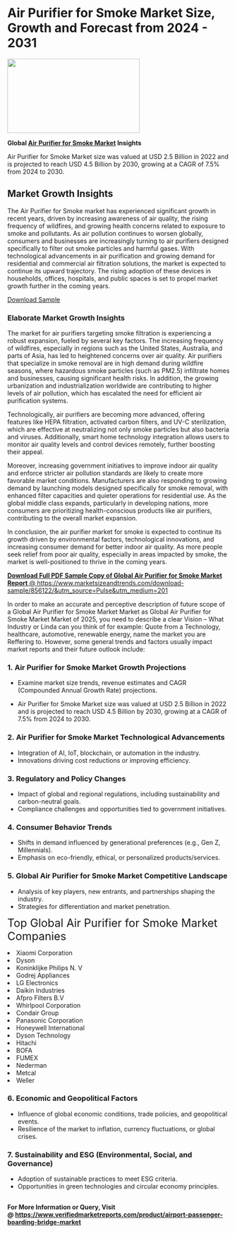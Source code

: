 <H1>Air Purifier for Smoke Market Size, Growth and Forecast from 2024 - 2031</H1><img class="aligncenter size-medium wp-image-584254" src="https://thirdeyenews.in/wp-content/uploads/2024/09/Global-Market-Research-300x168.jpeg" alt="" width="300" height="168" /><p><strong>Global&nbsp;<a href="https://www.marketsizeandtrends.com/download-sample/856122/&amp;utm_source=Pulse&amp;utm_medium=201">Air Purifier for Smoke Market</a> Insights</strong></p><p>Air Purifier for Smoke Market size was valued at USD 2.5 Billion in 2022 and is projected to reach USD 4.5 Billion by 2030, growing at a CAGR of 7.5% from 2024 to 2030.</p><p><h2>Market Growth Insights</h2> <p>The Air Purifier for Smoke market has experienced significant growth in recent years, driven by increasing awareness of air quality, the rising frequency of wildfires, and growing health concerns related to exposure to smoke and pollutants. As air pollution continues to worsen globally, consumers and businesses are increasingly turning to air purifiers designed specifically to filter out smoke particles and harmful gases. With technological advancements in air purification and growing demand for residential and commercial air filtration solutions, the market is expected to continue its upward trajectory. The rising adoption of these devices in households, offices, hospitals, and public spaces is set to propel market growth further in the coming years.</p> <p><a href="#">Download Sample</a></p> <h3>Elaborate Market Growth Insights</h3> <p>The market for air purifiers targeting smoke filtration is experiencing a robust expansion, fueled by several key factors. The increasing frequency of wildfires, especially in regions such as the United States, Australia, and parts of Asia, has led to heightened concerns over air quality. Air purifiers that specialize in smoke removal are in high demand during wildfire seasons, where hazardous smoke particles (such as PM2.5) infiltrate homes and businesses, causing significant health risks. In addition, the growing urbanization and industrialization worldwide are contributing to higher levels of air pollution, which has escalated the need for efficient air purification systems.</p> <p>Technologically, air purifiers are becoming more advanced, offering features like HEPA filtration, activated carbon filters, and UV-C sterilization, which are effective at neutralizing not only smoke particles but also bacteria and viruses. Additionally, smart home technology integration allows users to monitor air quality levels and control devices remotely, further boosting their appeal.</p> <p>Moreover, increasing government initiatives to improve indoor air quality and enforce stricter air pollution standards are likely to create more favorable market conditions. Manufacturers are also responding to growing demand by launching models designed specifically for smoke removal, with enhanced filter capacities and quieter operations for residential use. As the global middle class expands, particularly in developing nations, more consumers are prioritizing health-conscious products like air purifiers, contributing to the overall market expansion.</p> <p>In conclusion, the air purifier market for smoke is expected to continue its growth driven by environmental factors, technological innovations, and increasing consumer demand for better indoor air quality. As more people seek relief from poor air quality, especially in areas impacted by smoke, the market is well-positioned to thrive in the coming years.</p> <p><a href="#"></p><p><span class=""><strong>Download Full PDF Sample Copy of Global Air Purifier for Smoke Market Report</strong> @ <a href="https://www.marketsizeandtrends.com/download-sample/856122/&amp;utm_source=Pulse&amp;utm_medium=201" target="_blank">https://www.marketsizeandtrends.com/download-sample/856122/&amp;utm_source=Pulse&amp;utm_medium=201</a></span></p><p>In order to make an accurate and perceptive description of future scope of a Global&nbsp;Air Purifier for Smoke Market Market as Global&nbsp;Air Purifier for Smoke Market Market of 2025, you need to describe a clear Vision &ndash; What Industry or Linda can you think of for example: Quote from a Technology, healthcare, automotive, renewable energy, name the market you are Reffering to. However, some general trends and factors usually impact market reports and their future outlook include:</p><h3>1.&nbsp;<strong>Air Purifier for Smoke Market Growth Projections</strong></h3><ul><li>Examine market size trends, revenue estimates and CAGR (Compounded Annual Growth Rate) projections.</li><li><p>Air Purifier for Smoke Market size was valued at USD 2.5 Billion in 2022 and is projected to reach USD 4.5 Billion by 2030, growing at a CAGR of 7.5% from 2024 to 2030.</p></li></ul><h3>2.&nbsp;<strong>Air Purifier for Smoke Market Technological Advancements</strong></h3><ul><li>Integration of AI, IoT, blockchain, or automation in the industry.</li><li>Innovations driving cost reductions or improving efficiency.</li></ul><h3>3.&nbsp;<strong>Regulatory and Policy Changes</strong></h3><ul><li>Impact of global and regional regulations, including sustainability and carbon-neutral goals.</li><li>Compliance challenges and opportunities tied to government initiatives.</li></ul><h3>4.&nbsp;<strong>Consumer Behavior Trends</strong></h3><ul><li>Shifts in demand influenced by generational preferences (e.g., Gen Z, Millennials).</li><li>Emphasis on eco-friendly, ethical, or personalized products/services.</li></ul><h3>5.&nbsp;<strong>Global Air Purifier for Smoke Market Competitive Landscape</strong></h3><ul><li>Analysis of key players, new entrants, and partnerships shaping the industry.</li><li>Strategies for differentiation and market penetration.</li></ul><p data-pm-slice="1 1 []"><span style="color: inherit; font-family: inherit; font-size: 25px;">Top Global Air Purifier for Smoke Market Companies</span></p><div class="" data-test-id=""><p><li>Xiaomi Corporation</li><li> Dyson</li><li> Koninklijke Philips N. V</li><li> Godrej Appliances</li><li> LG Electronics</li><li> Daikin Industries</li><li> Afpro Filters B.V</li><li> Whirlpool Corporation</li><li> Condair Group</li><li> Panasonic Corporation</li><li> Honeywell International</li><li> Dyson Technology</li><li> Hitachi</li><li> BOFA</li><li> FUMEX</li><li> Nederman</li><li> Metcal</li><li> Weller</li></p></div><h3>6.&nbsp;<strong>Economic and Geopolitical Factors</strong></h3><ul><li>Influence of global economic conditions, trade policies, and geopolitical events.</li><li>Resilience of the market to inflation, currency fluctuations, or global crises.</li></ul><h3>7.&nbsp;<strong>Sustainability and ESG (Environmental, Social, and Governance)</strong></h3><ul><li>Adoption of sustainable practices to meet ESG criteria.</li><li>Opportunities in green technologies and circular economy principles.</li></ul><h2><strong style="font-size: 14px;">For More Information or Query, Visit @&nbsp;</strong><a style="background-color: #ffffff; font-size: 14px;" href="https://www.marketsizeandtrends.com/report/air-purifier-for-smoke-market/" target="_blank">https://www.verifiedmarketreports.com/product/airport-passenger-boarding-bridge-market</a></h2>
